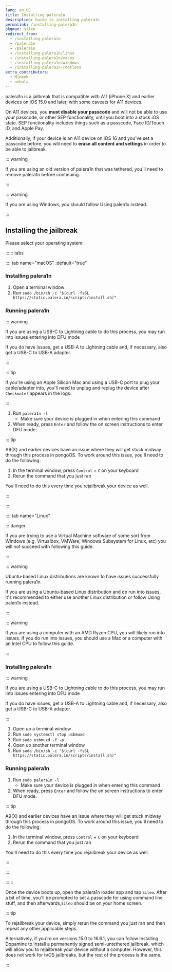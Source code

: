 ```yaml
---
lang: en_US
title: Installing palera1n
description: Guide to installing palera1n
permalink: /installing-palera1n
pkgman: sileo
redirect_from:
  - /installing-palerain
  - /palera1n
  - /palerain
  - /installing-palera1n/linux
  - /installing-palera1n/macos
  - /installing-palera1n/windows
  - /installing-palera1n-rootless
extra_contributors:
  - Mineek
  - nebula
---
```


palera1n is a jailbreak that is compatible with A11 (iPhone X) and earlier devices on iOS 15.0 and later, with some caveats for A11 devices.

On A11 devices, you **must disable your passcode** and will not be able to use your passcode, or other SEP functionality, until you boot into a stock iOS state. SEP functionality includes things such as a passcode, Face ID/Touch ID, and Apple Pay. 

Additionally, if your device is an A11 device on iOS 16 and you've set a passcode before, you will need to **erase all content and settings** in order to be able to jailbreak.

::: warning

If you are using an old version of palera1n that was tethered, you'll need to <router-link to="/removing-palera1n-legacy">remove palera1n</router-link> before continuing.

:::

::: warning

If you are using Windows, you should follow <router-link to="/using-palen1x">Using palen1x</router-link> instead.

:::

## Installing the jailbreak

Please select your operating system:

:::::: tabs

:::: tab name="macOS" :default="true"

### Installing palera1n

1. Open a terminal window
1. Run `sudo /bin/sh -c "$(curl -fsSL https://static.palera.in/scripts/install.sh)"`

### Running palera1n

::: warning

If you are using a USB-C to Lightning cable to do this process, you may run into issues entering into DFU mode

If you do have issues, get a USB-A to Lightning cable and, if necessary, also get a USB-C to USB-A adapter.

:::

::: tip

If you're using an Apple Silicon Mac and using a USB-C port to plug your cable/adapter into, you'll need to unplug and replug the device after `Checkmate!` appears in the logs.

:::

1. Run `palera1n -l`
    - Make sure your device is plugged in when entering this command
1. When ready, press `Enter` and follow the on screen instructions to enter <router-link to="/faq/#what-is-dfu-mode">DFU mode</router-link>.

::: tip

A9(X) and earlier devices have an issue where they will get stuck midway through this process in pongoOS. To work around this issue, you'll need to do the following:

1. In the terminal window, press `Control` + `C` on your keyboard
1. Rerun the command that you just ran

You'll need to do this every time you rejailbreak your device as well.

:::

::::

:::: tab name="Linux"

::: danger

If you are trying to use a Virtual Machine software of some sort from Windows (e.g. Virtualbox, VMWare, Windows Subsystem for Linux, etc) you will not succeed with following this guide.

:::

::: warning

Ubuntu-based Linux distributions are known to have issues successfully running palera1n.

If you are using a Ubuntu-based Linux distribution and do run into issues, it's recommended to either use another Linux distribution or follow <router-link to="/using-palen1x">Using palen1x</router-link> instead.

:::

::: warning

If you are using a computer with an AMD Ryzen CPU, you will likely run into issues. If you do run into issues, you should use a Mac or a computer with an Intel CPU to follow this guide.

:::

### Installing palera1n

::: warning

If you are using a USB-C to Lightning cable to do this process, you may run into issues entering into DFU mode

If you do have issues, get a USB-A to Lightning cable and, if necessary, also get a USB-C to USB-A adapter.

:::

1. Open up a terminal window
1. Run `sudo systemctl stop usbmuxd`
1. Run `sudo usbmuxd -f -p`
1. Open up another terminal window
1. Run `sudo /bin/sh -c "$(curl -fsSL https://static.palera.in/scripts/install.sh)"`

### Running palera1n

1. Run `sudo palera1n -l`
    - Make sure your device is plugged in when entering this command
1. When ready, press `Enter` and follow the on screen instructions to enter <router-link to="/faq/#what-is-dfu-mode">DFU mode</router-link>.

::: tip

A9(X) and earlier devices have an issue where they will get stuck midway through this process in pongoOS. To work around this issue, you'll need to do the following:

1. In the terminal window, press `Control` + `C` on your keyboard
1. Rerun the command that you just ran

You'll need to do this every time you rejailbreak your device as well.

:::

::::

::::::

Once the device boots up, open the palera1n loader app and tap `Sileo`. After a bit of time, you'll be prompted to set a passcode for using command line stuff, and then afterwards,`Sileo` should be on your home screen.

::: tip

To rejailbreak your device, simply rerun the command you just ran and then repeat any other applicable steps.

Alternatively, if you're on versions 15.0 to 16.6.1, you can follow <router-link to="/installing-dopamine">Installing Dopamine</router-link> to install a permanently signed semi-untethered jailbreak, which will allow you to rejailbreak your device without a computer. However, this does not work for tvOS jailbreaks, but the rest of the process is the same.

:::

